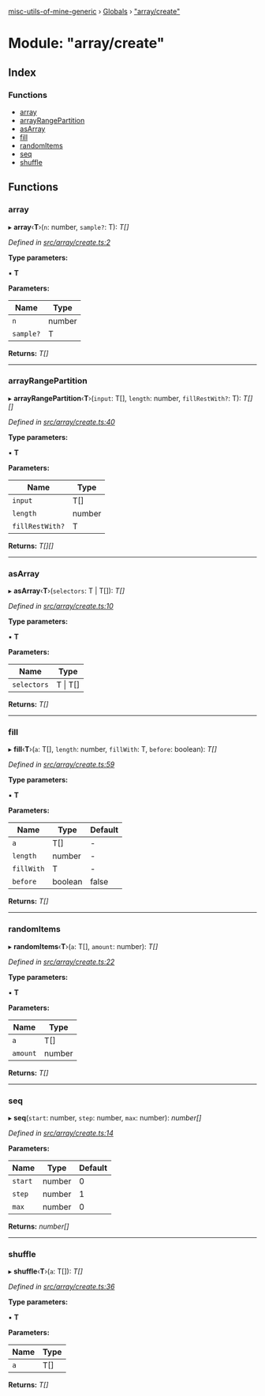 [misc-utils-of-mine-generic](../README.md) › [Globals](../globals.md) › ["array/create"](_array_create_.md)

# Module: "array/create"

## Index

### Functions

* [array](_array_create_.md#array)
* [arrayRangePartition](_array_create_.md#arrayrangepartition)
* [asArray](_array_create_.md#asarray)
* [fill](_array_create_.md#fill)
* [randomItems](_array_create_.md#randomitems)
* [seq](_array_create_.md#seq)
* [shuffle](_array_create_.md#shuffle)

## Functions

###  array

▸ **array**‹**T**›(`n`: number, `sample?`: T): *T[]*

*Defined in [src/array/create.ts:2](https://github.com/cancerberoSgx/misc-utils-of-mine/blob/3f33ab6/misc-utils-of-mine-generic/src/array/create.ts#L2)*

**Type parameters:**

▪ **T**

**Parameters:**

Name | Type |
------ | ------ |
`n` | number |
`sample?` | T |

**Returns:** *T[]*

___

###  arrayRangePartition

▸ **arrayRangePartition**‹**T**›(`input`: T[], `length`: number, `fillRestWith?`: T): *T[][]*

*Defined in [src/array/create.ts:40](https://github.com/cancerberoSgx/misc-utils-of-mine/blob/3f33ab6/misc-utils-of-mine-generic/src/array/create.ts#L40)*

**Type parameters:**

▪ **T**

**Parameters:**

Name | Type |
------ | ------ |
`input` | T[] |
`length` | number |
`fillRestWith?` | T |

**Returns:** *T[][]*

___

###  asArray

▸ **asArray**‹**T**›(`selectors`: T | T[]): *T[]*

*Defined in [src/array/create.ts:10](https://github.com/cancerberoSgx/misc-utils-of-mine/blob/3f33ab6/misc-utils-of-mine-generic/src/array/create.ts#L10)*

**Type parameters:**

▪ **T**

**Parameters:**

Name | Type |
------ | ------ |
`selectors` | T &#124; T[] |

**Returns:** *T[]*

___

###  fill

▸ **fill**‹**T**›(`a`: T[], `length`: number, `fillWith`: T, `before`: boolean): *T[]*

*Defined in [src/array/create.ts:59](https://github.com/cancerberoSgx/misc-utils-of-mine/blob/3f33ab6/misc-utils-of-mine-generic/src/array/create.ts#L59)*

**Type parameters:**

▪ **T**

**Parameters:**

Name | Type | Default |
------ | ------ | ------ |
`a` | T[] | - |
`length` | number | - |
`fillWith` | T | - |
`before` | boolean | false |

**Returns:** *T[]*

___

###  randomItems

▸ **randomItems**‹**T**›(`a`: T[], `amount`: number): *T[]*

*Defined in [src/array/create.ts:22](https://github.com/cancerberoSgx/misc-utils-of-mine/blob/3f33ab6/misc-utils-of-mine-generic/src/array/create.ts#L22)*

**Type parameters:**

▪ **T**

**Parameters:**

Name | Type |
------ | ------ |
`a` | T[] |
`amount` | number |

**Returns:** *T[]*

___

###  seq

▸ **seq**(`start`: number, `step`: number, `max`: number): *number[]*

*Defined in [src/array/create.ts:14](https://github.com/cancerberoSgx/misc-utils-of-mine/blob/3f33ab6/misc-utils-of-mine-generic/src/array/create.ts#L14)*

**Parameters:**

Name | Type | Default |
------ | ------ | ------ |
`start` | number | 0 |
`step` | number | 1 |
`max` | number | 0 |

**Returns:** *number[]*

___

###  shuffle

▸ **shuffle**‹**T**›(`a`: T[]): *T[]*

*Defined in [src/array/create.ts:36](https://github.com/cancerberoSgx/misc-utils-of-mine/blob/3f33ab6/misc-utils-of-mine-generic/src/array/create.ts#L36)*

**Type parameters:**

▪ **T**

**Parameters:**

Name | Type |
------ | ------ |
`a` | T[] |

**Returns:** *T[]*
